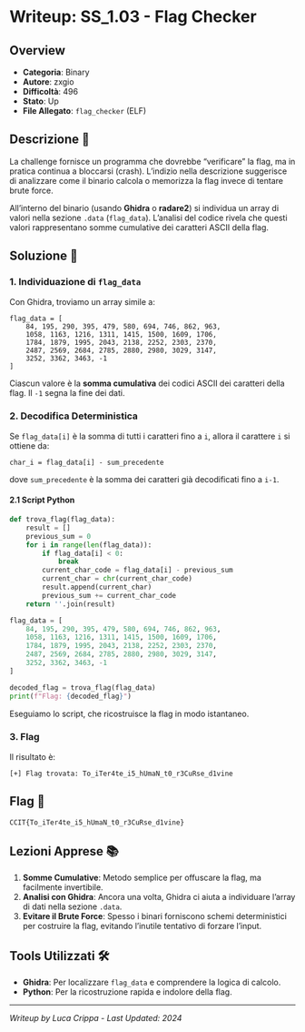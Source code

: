 # Writeup: SS_1.03 - Flag Checker

## Overview
- **Categoria**: Binary  
- **Autore**: zxgio  
- **Difficoltà**: 496  
- **Stato**: Up  
- **File Allegato**: `flag_checker` (ELF)

## Descrizione 📝
La challenge fornisce un programma che dovrebbe “verificare” la flag, ma in pratica continua a bloccarsi (crash). L’indizio nella descrizione suggerisce di analizzare come il binario calcola o memorizza la flag invece di tentare brute force.  

All’interno del binario (usando **Ghidra** o **radare2**) si individua un array di valori nella sezione `.data` (`flag_data`). L’analisi del codice rivela che questi valori rappresentano somme cumulative dei caratteri ASCII della flag.

## Soluzione 🎯

### 1. Individuazione di `flag_data`
Con Ghidra, troviamo un array simile a:
```
flag_data = [
    84, 195, 290, 395, 479, 580, 694, 746, 862, 963,
    1058, 1163, 1216, 1311, 1415, 1500, 1609, 1706,
    1784, 1879, 1995, 2043, 2138, 2252, 2303, 2370,
    2487, 2569, 2684, 2785, 2880, 2980, 3029, 3147,
    3252, 3362, 3463, -1
]
```
Ciascun valore è la **somma cumulativa** dei codici ASCII dei caratteri della flag. Il `-1` segna la fine dei dati.

### 2. Decodifica Deterministica
Se `flag_data[i]` è la somma di tutti i caratteri fino a `i`, allora il carattere `i` si ottiene da:
```
char_i = flag_data[i] - sum_precedente
```
dove `sum_precedente` è la somma dei caratteri già decodificati fino a `i-1`.

#### 2.1 Script Python
```python
def trova_flag(flag_data):
    result = []
    previous_sum = 0
    for i in range(len(flag_data)):
        if flag_data[i] < 0:
            break
        current_char_code = flag_data[i] - previous_sum
        current_char = chr(current_char_code)
        result.append(current_char)
        previous_sum += current_char_code
    return ''.join(result)

flag_data = [
    84, 195, 290, 395, 479, 580, 694, 746, 862, 963,
    1058, 1163, 1216, 1311, 1415, 1500, 1609, 1706,
    1784, 1879, 1995, 2043, 2138, 2252, 2303, 2370,
    2487, 2569, 2684, 2785, 2880, 2980, 3029, 3147,
    3252, 3362, 3463, -1
]

decoded_flag = trova_flag(flag_data)
print(f"Flag: {decoded_flag}")
```
Eseguiamo lo script, che ricostruisce la flag in modo istantaneo.

### 3. Flag
Il risultato è:
```
[+] Flag trovata: To_iTer4te_i5_hUmaN_t0_r3CuRse_d1vine
```

## Flag 🏁
```
CCIT{To_iTer4te_i5_hUmaN_t0_r3CuRse_d1vine}
```

## Lezioni Apprese 📚
1. **Somme Cumulative**: Metodo semplice per offuscare la flag, ma facilmente invertibile.  
2. **Analisi con Ghidra**: Ancora una volta, Ghidra ci aiuta a individuare l’array di dati nella sezione `.data`.  
3. **Evitare il Brute Force**: Spesso i binari forniscono schemi deterministici per costruire la flag, evitando l’inutile tentativo di forzare l’input.

## Tools Utilizzati 🛠️
- **Ghidra**: Per localizzare `flag_data` e comprendere la logica di calcolo.  
- **Python**: Per la ricostruzione rapida e indolore della flag.

---

*Writeup by Luca Crippa - Last Updated: 2024*

